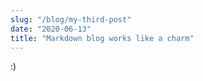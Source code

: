 ```yaml
---
slug: "/blog/my-third-post"
date: "2020-06-13"
title: "Markdown blog works like a charm"
---
```


:)